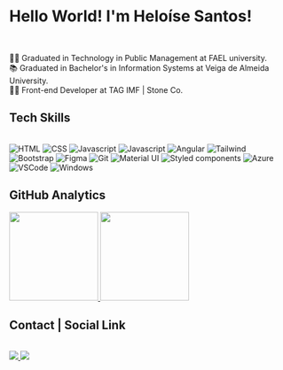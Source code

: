 # Hello World! I'm Heloíse Santos!

<div>
  <br/>
  <p>
    👩‍🎓 Graduated in Technology in Public Management at FAEL university.<br/>
    📚 Graduated in Bachelor's in Information Systems at Veiga de Almeida University.<br/>
    👩‍💻 Front-end Developer at TAG IMF | Stone Co.<br/>
  </p>
</div>

## Tech Skills

<div style="display: inline_block">
  <br>
  <img src="https://img.shields.io/badge/HTML5-20232A?style=for-the-badge&logo=html5&logoColor=DD4B25" alt="HTML">
  <img src="https://img.shields.io/badge/CSS3-20232A?style=for-the-badge&logo=css3&logoColor=0070B8" alt="CSS">
  <img src="https://img.shields.io/badge/JavaScript-20232A?style=for-the-badge&logo=javascript&logoColor=EFD81D" alt="Javascript">
  <img src="https://img.shields.io/badge/jQuery-20232A?style=for-the-badge&logo=jQuery&logoColor=0865A7" alt="Javascript">
  <img src="https://img.shields.io/badge/Angular-20232A?style=for-the-badge&logo=angular&logoColor=BD002E" alt="Angular">
  <img src="https://img.shields.io/badge/Tailwind_CSS-20232A?style=for-the-badge&logo=tailwind-css&logoColor=39ABAA" alt="Tailwind">
  <img src="https://img.shields.io/badge/Bootstrap-20232A?style=for-the-badge&logo=bootstrap&logoColor=58407E" alt="Bootstrap">
  <img src="https://img.shields.io/badge/Figma-20232A?style=for-the-badge&logo=figma&logoColor=19B6F6" alt="Figma">
  <img src="https://img.shields.io/badge/Git-20232A?style=for-the-badge&logo=git&logoColor=E84D31" alt="Git">
  <img src="https://img.shields.io/badge/Material--UI-20232A?style=for-the-badge&logo=material-ui&logoColor=white" alt="Material UI">
  <img src="https://img.shields.io/badge/styled--components-20232A?style=for-the-badge&logo=styled-components&logoColor=DC9DD7" alt="Styled components">
  <img src="https://img.shields.io/badge/Azure_DevOps-20232A?style=for-the-badge&logo=azure-devops&logoColor=0085CF" alt="Azure">
  <img src="https://img.shields.io/badge/Visual_Studio_Code-20232A?style=for-the-badge&logo=visual%20studio%20code&logoColor=0076C6" alt="VSCode">
  <img src="https://img.shields.io/badge/Windows-20232A?style=for-the-badge&logo=windows&logoColor=0073CC" alt="Windows">
</div>


## GitHub Analytics

<div>
  <a href="https://github.com/HeloiseSantos">
    <img height="160em" src="https://github-readme-stats.vercel.app/api?username=HeloiseSantos&show_icons=true&theme=react&include_all_commits=true&count_private=true"/>
  </a>
  <a href="https://github.com/HeloiseSantos">
    <img height="160em" src="https://github-readme-stats.vercel.app/api/top-langs/?username=HeloiseSantos&layout=compact&langs_count=7&theme=react"/>
  </a>
</div>

## Contact | Social Link

<div>
  <br>
  <a href="mailto:heloise.hssantos@gmail.com">
    <img src="https://img.shields.io/badge/Gmail-20232A?style=for-the-badge&logo=gmail&logoColor=E34133" target="_blank">
  </a>
  <a href="https://www.linkedin.com/in/heloisesantos" target="_blank">
    <img src="https://img.shields.io/badge/-LinkedIn-20232A?style=for-the-badge&logo=linkedin&logoColor=0072AD" target="_blank">
  </a>
</div>
